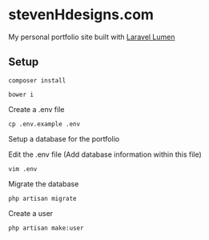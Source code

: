 # stevenHdesigns.com

My personal portfolio site built with [Laravel Lumen](http://lumen.laravel.com/)

## Setup

    composer install

    bower i

Create a .env file

    cp .env.example .env

Setup a database for the portfolio

Edit the .env file (Add database information within this file)

    vim .env

Migrate the database

    php artisan migrate

Create a user

    php artisan make:user
